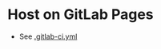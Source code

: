 # Host on GitLab Pages

- See [.gitlab-ci.yml](https://github.com/peaceiris/mkdocs-material-boilerplate/blob/main/.gitlab-ci.yml)
